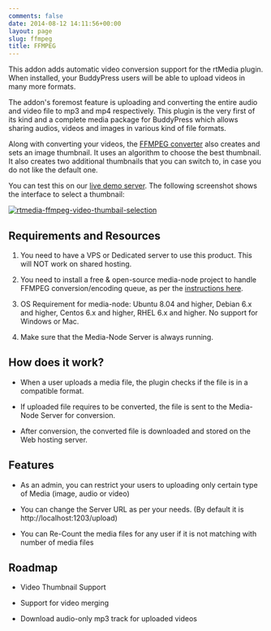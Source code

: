 ```yaml
---
comments: false
date: 2014-08-12 14:11:56+00:00
layout: page
slug: ffmpeg
title: FFMPEG
---
```


This addon adds automatic video conversion support for the rtMedia plugin. When installed, your BuddyPress users will be able to upload videos in many more formats.

The addon's foremost feature is uploading and converting the entire audio and video file to mp3 and mp4 respectively. This plugin is the very first of its kind and a complete media package for BuddyPress which allows sharing audios, videos and images in various kind of file formats.

Along with converting your videos, the [FFMPEG converter](https://rtcamp.com/products/rtmedia-ffmpeg-addon/) also creates and sets an image thumbnail. It uses an algorithm to choose the best thumbnail. It also creates two additional thumbnails that you can switch to, in case you do not like the default one.

You can test this on our [live demo server](http://demo.rtcamp.com/bpm-ffmpeg/). The following screenshot shows the interface to select a thumbnail:

[![rtmedia-ffmpeg-video-thumbail-selection](http://docs.rtcamp.com/wp-content/uploads/2014/08/rtmedia-ffmpeg-video-thumbail-selection.png)](http://docs.rtcamp.com/wp-content/uploads/2014/08/rtmedia-ffmpeg-video-thumbail-selection.png)



## Requirements and Resources


  1. You need to have a VPS or Dedicated server to use this product. This will NOT work on shared hosting.

	
  2. You need to install a free & open-source media-node project to handle FFMPEG conversion/encoding queue, as per the [instructions here](https://rtcamp.com/media-node/).

	
  3. OS Requirement for media-node: Ubuntu 8.04 and higher, Debian 6.x and higher, Centos 6.x and higher, RHEL 6.x and higher. No support for Windows or Mac.
  
  4. Make sure that the Media-Node Server is always running.


## How does it work?

	
  * When a user uploads a media file, the plugin checks if the file is in a compatible format.

	
  * If uploaded file requires to be converted, the file is sent to the Media-Node Server for conversion.

	
  * After conversion, the converted file is downloaded and stored on the Web hosting server.

	
## Features
	
  * As an admin, you can restrict your users to uploading only certain type of Media (image, audio or video)

	
  * You can change the Server URL as per your needs. (By default it is http://localhost:1203/upload)

	
  * You can Re-Count the media files for any user if it is not matching with number of media files


## Roadmap


  * Video Thumbnail Support

	
  * Support for video merging

	
  * Download audio-only mp3 track for uploaded videos


